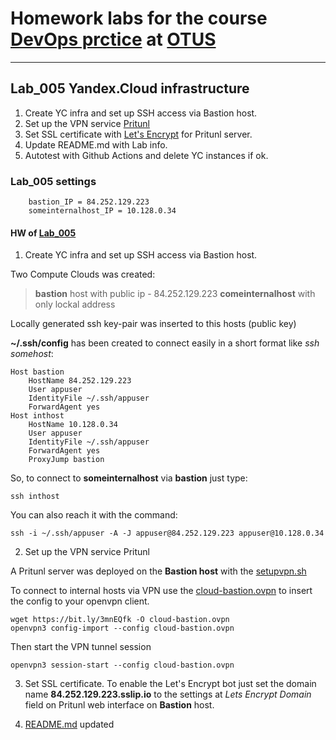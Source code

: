 # Homework labs for the course [DevOps prctice](https://otus.ru/lessons/devops-praktiki-i-instrumenty) at [OTUS](https://otus.ru)
------------------------------------------------------------

## Lab_005 Yandex.Cloud infrastructure<a name="Lab_005"></a>
1. Create YC infra and set up SSH access via Bastion host.
2. Set up the VPN service [Pritunl](https://pritunl.com/)
3. Set SSL certificate with [Let's Encrypt](https://letsencrypt.org/) for Pritunl server.
4. Update README.md with Lab info.
5. Autotest with Github Actions and delete YC instances if ok.

### Lab_005 settings
```
    bastion_IP = 84.252.129.223
    someinternalhost_IP = 10.128.0.34
```
#### HW of [Lab_005](#Lab_005)
1. Create YC infra and set up SSH access via Bastion host.

Two Compute Clouds was created:

>**bastion** host with public ip - 84.252.129.223
>**comeinternalhost** with only lockal address

Locally generated ssh key-pair was inserted to this hosts (public key)

**~/.ssh/config** has been created to connect easily in a short format like *ssh somehost*:

```
Host bastion
    HostName 84.252.129.223
    User appuser
    IdentityFile ~/.ssh/appuser
    ForwardAgent yes
Host inthost
    HostName 10.128.0.34
    User appuser
    IdentityFile ~/.ssh/appuser
    ForwardAgent yes
    ProxyJump bastion
```
So, to connect to **someinternalhost** via **bastion** just type:
```
ssh inthost
```
You can also reach it with the command:
```
ssh -i ~/.ssh/appuser -A -J appuser@84.252.129.223 appuser@10.128.0.34
```

2. Set up the VPN service Pritunl

A Pritunl server was deployed on the **Bastion host** with the [setupvpn.sh](https://github.com/Otus-DevOps-2021-08/laborxcom_infra/blob/cloud-bastion/setupvpn.sh)

To connect to internal hosts via VPN use the [cloud-bastion.ovpn](https://github.com/Otus-DevOps-2021-08/laborxcom_infra/blob/cloud-bastion/cloud-bastion.ovpn) to insert the config to your openvpn client.
```
wget https://bit.ly/3mnEQfk -O cloud-bastion.ovpn
openvpn3 config-import --config cloud-bastion.ovpn
```
Then start the VPN tunnel session
```
openvpn3 session-start --config cloud-bastion.ovpn
```
3. Set SSL certificate.
To enable the Let's Encrypt bot just set the domain name **84.252.129.223.sslip.io** to the settings at *Lets Encrypt Domain* field on Pritunl web interface on **Bastion** host.

4. [README.md](https://github.com/Otus-DevOps-2021-08/laborxcom_infra/blob/cloud-bastion/README.md) updated
